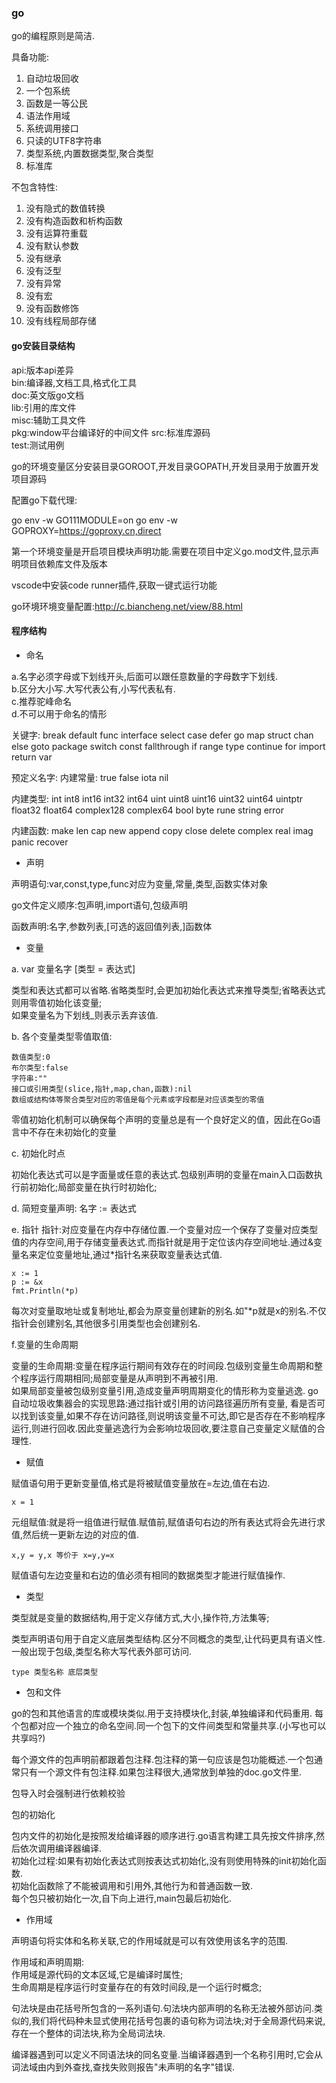 ### go ###

go的编程原则是简洁.

具备功能:

1. 自动垃圾回收
2. 一个包系统
3. 函数是一等公民
4. 语法作用域
5. 系统调用接口
6. 只读的UTF8字符串
7. 类型系统,内置数据类型,聚合类型
8. 标准库

不包含特性:

1. 没有隐式的数值转换
2. 没有构造函数和析构函数
3. 没有运算符重载
4. 没有默认参数
5. 没有继承
6. 没有泛型
7. 没有异常
8. 没有宏
9. 没有函数修饰
10. 没有线程局部存储

#### go安装目录结构 ####

api:版本api差异    
bin:编译器,文档工具,格式化工具    
doc:英文版go文档    
lib:引用的库文件    
misc:辅助工具文件    
pkg:window平台编译好的中间文件
src:标准库源码    
test:测试用例 

go的环境变量区分安装目录GOROOT,开发目录GOPATH,开发目录用于放置开发项目源码  

配置go下载代理:

go env -w GO111MODULE=on
go env -w GOPROXY=https://goproxy.cn,direct
 
第一个环境变量是开启项目模块声明功能.需要在项目中定义go.mod文件,显示声明项目依赖库文件及版本

vscode中安装code runner插件,获取一键式运行功能

go环境环境变量配置:http://c.biancheng.net/view/88.html

#### 程序结构 ####

- 命名

a.名字必须字母或下划线开头,后面可以跟任意数量的字母数字下划线.    
b.区分大小写.大写代表公有,小写代表私有.    
c.推荐驼峰命名    
d.不可以用于命名的情形

关键字:
break      default       func     interface   select
case       defer         go       map         struct
chan       else          goto     package     switch
const      fallthrough   if       range       type
continue   for           import   return      var

预定义名字:
内建常量: true false iota nil

内建类型: int int8 int16 int32 int64
          uint uint8 uint16 uint32 uint64 uintptr
          float32 float64 complex128 complex64
          bool byte rune string error

内建函数: make len cap new append copy close delete
          complex real imag
          panic recover


- 声明

声明语句:var,const,type,func对应为变量,常量,类型,函数实体对象

go文件定义顺序:包声明,import语句,包级声明

函数声明:名字,参数列表,[可选的返回值列表,]函数体

- 变量

a. var 变量名字 [类型 = 表达式]

类型和表达式都可以省略.省略类型时,会更加初始化表达式来推导类型;省略表达式则用零值初始化该变量;    
如果变量名为下划线_则表示丢弃该值.


b. 各个变量类型零值取值:
```
数值类型:0    
布尔类型:false    
字符串:""    
接口或引用类型(slice,指针,map,chan,函数):nil
数组或结构体等聚合类型对应的零值是每个元素或字段都是对应该类型的零值
```
零值初始化机制可以确保每个声明的变量总是有一个良好定义的值，因此在Go语言中不存在未初始化的变量

c. 初始化时点

初始化表达式可以是字面量或任意的表达式.包级别声明的变量在main入口函数执行前初始化;局部变量在执行时初始化;

d. 简短变量声明: 名字 := 表达式

e. 指针
指针:对应变量在内存中存储位置.一个变量对应一个保存了变量对应类型值的内存空间,用于存储变量表达式.而指针就是用于定位该内存空间地址.通过&变量名来定位变量地址,通过*指针名来获取变量表达式值.

```
x := 1
p := &x
fmt.Println(*p)
```
每次对变量取地址或复制地址,都会为原变量创建新的别名.如"*p就是x的别名.不仅指针会创建别名,其他很多引用类型也会创建别名.

f.变量的生命周期

变量的生命周期:变量在程序运行期间有效存在的时间段.包级别变量生命周期和整个程序运行周期相同;局部变量是从声明到不再被引用.    
如果局部变量被包级别变量引用,造成变量声明周期变化的情形称为变量逃逸.
go自动垃圾收集器会的实现思路:通过指针或引用的访问路径遍历所有变量,
看是否可以找到该变量,如果不存在访问路径,则说明该变量不可达,即它是否存在不影响程序运行,则进行回收.因此变量逃逸行为会影响垃圾回收,要注意自己变量定义赋值的合理性.

- 赋值

赋值语句用于更新变量值,格式是将被赋值变量放在=左边,值在右边.

```
x = 1
```

元组赋值:就是将一组值进行赋值.赋值前,赋值语句右边的所有表达式将会先进行求值,然后统一更新左边的对应的值.

```
x,y = y,x 等价于 x=y,y=x
```

赋值语句左边变量和右边的值必须有相同的数据类型才能进行赋值操作.

- 类型

类型就是变量的数据结构,用于定义存储方式,大小,操作符,方法集等;

类型声明语句用于自定义底层类型结构.区分不同概念的类型,让代码更具有语义性.一般出现于包级,类型名称大写代表外部可访问.

```
type 类型名称 底层类型
```

- 包和文件

go的包和其他语言的库或模块类似.用于支持模块化,封装,单独编译和代码重用.
每个包都对应一个独立的命名空间.同一个包下的文件间类型和常量共享.(小写也可以共享吗?)

每个源文件的包声明前都跟着包注释.包注释的第一句应该是包功能概述.一个包通常只有一个源文件有包注释.如果包注释很大,通常放到单独的doc.go文件里.

包导入时会强制进行依赖校验

包的初始化

包内文件的初始化是按照发给编译器的顺序进行.go语言构建工具先按文件排序,然后依次调用编译器编译.    
初始化过程:如果有初始化表达式则按表达式初始化,没有则使用特殊的init初始化函数.    
初始化函数除了不能被调用和引用外,其他行为和普通函数一致.    
每个包只被初始化一次,自下向上进行,main包最后初始化.


- 作用域

声明语句将实体和名称关联,它的作用域就是可以有效使用该名字的范围.    

作用域和声明周期:    
作用域是源代码的文本区域,它是编译时属性;    
生命周期是程序运行时变量存在的有效时间段,是一个运行时概念;

句法块是由花括号所包含的一系列语句.句法块内部声明的名称无法被外部访问.类似的,我们将代码种未显式使用花括号包裹的语句称为词法块;对于全局源代码来说,存在一个整体的词法块,称为全局词法块.

编译器遇到可以定义不同语法块的同名变量.当编译器遇到一个名称引用时,它会从词法域由内到外查找,查找失败则报告"未声明的名字"错误.



